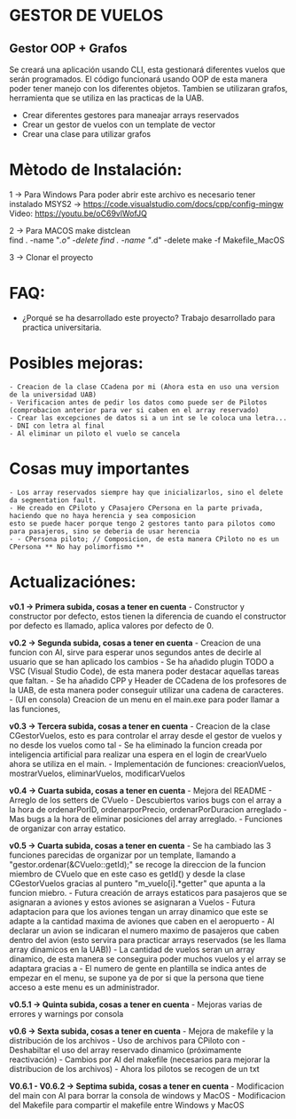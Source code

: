 # GESTOR DE VUELOS
## Gestor OOP + Grafos

Se creará una aplicación usando CLI, esta gestionará diferentes vuelos que serán programados. El código funcionará usando OOP de esta manera poder tener manejo con los diferentes objetos. Tambien se utilizaran grafos, herramienta que se utiliza en las practicas de la UAB.

* Crear diferentes gestores para maneajar arrays reservados
* Crear un gestor de vuelos con un template de vector
* Crear una clase para utilizar grafos

# Mètodo de Instalación:

1 -> Para Windows
Para poder abrir este archivo es necesario tener instalado MSYS2 -> https://code.visualstudio.com/docs/cpp/config-mingw
Video: https://youtu.be/oC69vlWofJQ

2 -> Para MACOS
make distclean  
find . -name "*.o" -delete
find . -name "*.d" -delete
make -f Makefile_MacOS 

3 -> Clonar el proyecto

# FAQ:
- ¿Porqué se ha desarrollado este proyecto? 
Trabajo desarrollado para practica universitaria.

# Posibles mejoras:
    - Creacion de la clase CCadena por mi (Ahora esta en uso una version de la universidad UAB)
    - Verificacion antes de pedir los datos como puede ser de Pilotos (comprobacion anterior para ver si caben en el array reservado)
    - Crear las excepciones de datos si a un int se le coloca una letra...
    - DNI con letra al final
    - Al eliminar un piloto el vuelo se cancela

# Cosas muy importantes

    - Los array reservados siempre hay que inicializarlos, sino el delete da segmentation fault.
    - He creado en CPiloto y CPasajero CPersona en la parte privada, haciendo que no haya herencia y sea composicion
    esto se puede hacer porque tengo 2 gestores tanto para pilotos como para pasajeros, sino se deberia de usar herencia
    - - CPersona piloto; // Composicion, de esta manera CPiloto no es un CPersona ** No hay polimorfismo **

# Actualizaciónes:

**v0.1 -> Primera subida, cosas a tener en cuenta**
    - Constructor y constructor por defecto, estos tienen la diferencia de cuando el constructor por defecto es llamado, aplica valores por
    defecto de 0.

**v0.2 -> Segunda subida, cosas a tener en cuenta**
    - Creacion de una funcion con AI, sirve para esperar unos segundos antes de decirle al usuario que se han aplicado los cambios
    - Se ha añadido plugin TODO a VSC (Visual Studio Code), de esta manera poder destacar aquellas tareas que faltan.
    - Se ha añadido CPP y Header de CCadena de los profesores de la UAB, de esta manera poder conseguir utilizar una cadena de caracteres.
    - (UI en consola) Creacion de un menu en el main.exe para poder llamar a las funciones, 
    
**v0.3 -> Tercera subida, cosas a tener en cuenta**
    - Creacion de la clase CGestorVuelos, esto es para controlar el array desde el gestor de vuelos y no desde los vuelos como tal
    - Se ha eliminado la funcion creada por inteligencia artificial para realizar una espera en el login de crearVuelo ahora se utiliza en el main.
    - Implementación de funciones: creacionVuelos, mostrarVuelos, eliminarVuelos, modificarVuelos

**v0.4 -> Cuarta subida, cosas a tener en cuenta**
    - Mejora del README
    - Arreglo de los setters de CVuelo
    - Descubiertos varios bugs con el array a la hora de ordenarPorID, ordenarporPrecio, ordenarPorDuracion arreglado
    - Mas bugs a la hora de eliminar posiciones del array arreglado.
    - Funciones de organizar con array estatico.

**v0.5 -> Cuarta subida, cosas a tener en cuenta**
    - Se ha cambiado las 3 funciones parecidas de organizar por un template, llamando a "gestor.ordenar(&CVuelo::getId);" se 
    recoge la direccion de la funcion miembro de CVuelo que en este caso es getId() y desde la clase CGestorVuelos gracias al
    puntero "m_vuelo[i].*getter" que apunta a la funcion miebro.
    - Futura creación de arrays estaticos para pasajeros que se asignaran a aviones y estos aviones se asignaran a Vuelos
    - Futura adaptacion para que los aviones tengan un array dinamico que este se adapte a la cantidad maxima de aviones que caben en
    el aeropuerto
    - Al declarar un avion se indicaran el numero maximo de pasajeros que caben dentro del avion (esto servira para practicar arrays reservados (se les llama array dinamicos en la UAB))
    - La cantidad de vuelos seran un array dinamico, de esta manera se conseguira poder muchos vuelos y el array se adaptara gracias a 
    - El numero de gente en plantilla se indica antes de empezar en el menu, se supone ya de por si que la persona que tiene acceso a este menu es un administrador.

**v0.5.1 -> Quinta subida, cosas a tener en cuenta**
    - Mejoras varias de errores y warnings por consola

**v0.6 -> Sexta subida, cosas a tener en cuenta**
    - Mejora de makefile y la distribución de los archivos
    - Uso de archivos para CPiloto con <fstream>
    - Deshabiltar el uso del array reservado dinamico (próximamente reactivación)
    - Cambios por AI del makefile (necesarios para mejorar la distribucion de los archivos)
    - Ahora los pilotos se recogen de un txt
  
**V0.6.1 - V0.6.2 -> Septima subida, cosas a tener en cuenta**
    - Modificacion del main con AI para borrar la consola de windows y MacOS
    - Modificacion del Makefile para compartir el makefile entre Windows y MacOS